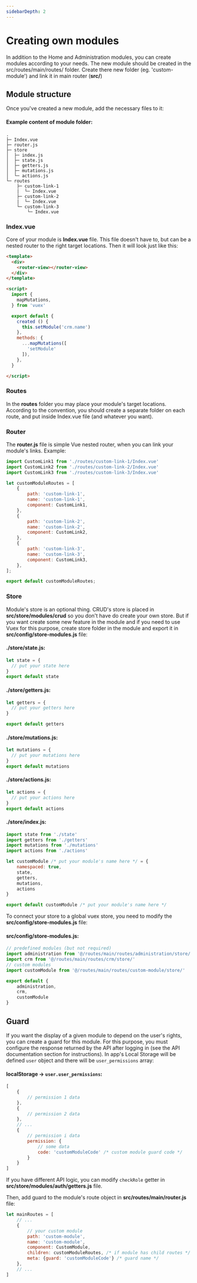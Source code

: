 ```yaml
---
sidebarDepth: 2
---
```


# Creating own modules

In addition to the Home and Administration modules, you can create modules according to your needs. The new module should be created in the src/routes/main/routes/ folder. Create there new folder (eg. 'custom-module') and link it in main router (**src/**)

## Module structure

Once you've created a new module, add the necessary files to it:
#### Example content of module folder:
```
.
├─ Index.vue
├─ router.js
├─ store
│  ├─ index.js
│  ├─ state.js
│  ├─ getters.js
│  ├─ mutations.js
│  └─ actions.js
└─ routes
    ├─ custom-link-1
    |  └─ Index.vue
    ├─ custom-link-2
    |  └─ Index.vue
    └─ custom-link-3
        └─ Index.vue
```

### Index.vue

Core of your module is **Index.vue** file. This file doesn't have to, but can be a nested router to the right target locations. Then it will look just like this:

``` html
<template>
  <div>
    <router-view></router-view>
  </div>
</template>

<script>
  import {
    mapMutations,
  } from 'vuex'

  export default {
    created () {
      this.setModule('crm.name')
    },
    methods: {
      ...mapMutations([
        'setModule'
      ]),
    },
  }

</script>
```

### Routes

In the **routes** folder you may place your module's target locations. According to the convention, you should create a separate folder on each route, and put inside Index.vue file (and whatever you want).

### Router

The **router.js** file is simple Vue nested router, when you can link your module's links. Example:
```js
import CustomLink1 from './routes/custom-link-1/Index.vue'
import CustomLink2 from './routes/custom-link-2/Index.vue'
import CustomLink3 from './routes/custom-link-3/Index.vue'

let customModuleRoutes = [
    {
        path: 'custom-link-1',
        name: 'custom-link-1',
        component: CustomLink1,
    },
    {
        path: 'custom-link-2',
        name: 'custom-link-2',
        component: CustomLink2,
    },
    {
        path: 'custom-link-3',
        name: 'custom-link-3',
        component: CustomLink3,
    },
];

export default customModuleRoutes;
```

### Store

Module's store is an optional thing. CRUD's store is placed in **src/store/modules/crud** so you don't have do create your own store. But if you want create some new feature in the module and if you need to use Vuex for this purpose, create store folder in the module and export it in **src/config/store-modules.js** file:

#### ./store/state.js:

```js
let state = {
  // put your state here
}
export default state
```

#### ./store/getters.js:

```js
let getters = {
  // put your getters here
}

export default getters
```

#### ./store/mutations.js:

```js
let mutations = {
  // put your mutations here
}
export default mutations
```

#### ./store/actions.js:

```js
let actions = {
  // put your actions here
}
export default actions
```

#### ./store/index.js:

```js
import state from './state'
import getters from './getters'
import mutations from './mutations'
import actions from './actions'

let customModule /* put your module's name here */ = {
    namespaced: true,
    state,
    getters,
    mutations,
    actions
}

export default customModule /* put your module's name here */
```

To connect your store to a global vuex store, you need to modify the **src/config/store-modules.js** file:

#### src/config/store-modules.js:

```js
// predefined modules (but not required)
import administration from '@/routes/main/routes/administration/store/'
import crm from '@/routes/main/routes/crm/store/'
// custom modules
import customModule from '@/routes/main/routes/custom-module/store/'

export default {
    administration,
    crm,
    customModule
}
```

## Guard
If you want the display of a given module to depend on the user's rights, you can create a guard for this module. For this purpose, you must configure the response returned by the API after logging in (see the API documentation section for instructions). In app's Local Storage will be defined `user` object and there will be `user_permissions` array:

#### localStorage -> `user.user_permissions`:
```js
[
    {
        // permission 1 data
    },
    {
        // permission 2 data
    },
    // ...
    {
        // permission i data
        permission: {
            // some data
            code: 'customModuleCode' /* custom module guard code */
        }
    }
]
```

If you have different API logic, you can modify `checkRole` getter in **src/store/modules/auth/getters.js** file.

Then, add guard to the module's route object in **src/routes/main/router.js** file:

```js
let mainRoutes = [
    // ...
    {
        // your custom module
        path: 'custom-module',
        name: 'custom-module',
        component: CustomModule,
        children: customModuleRoutes, /* if module has child routes */
        meta: {guard: 'customModuleCode'} /* guard name */
    },
    // ...
]
```
